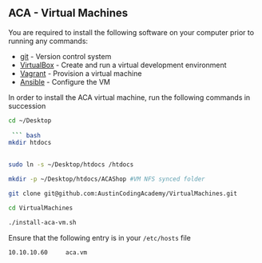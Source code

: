 ## ACA - Virtual Machines

You are required to install the following software on your computer prior to running any commands:

- [git](http://git-scm.com/) - Version control system
- [VirtualBox](https://www.virtualbox.org/) - Create and run a virtual development environment
- [Vagrant](https://www.vagrantup.com/) - Provision a virtual machine
- [Ansible](http://docs.ansible.com/intro_installation.html) - Configure the VM

In order to install the ACA virtual machine, run the following commands in succession
 
``` bash
cd ~/Desktop
 
 ``` bash
mkdir htdocs
 
 ```
 
 ``` bash
sudo ln -s ~/Desktop/htdocs /htdocs
 ```
 
 ``` bash
mkdir -p ~/Desktop/htdocs/ACAShop #VM NFS synced folder
 ```
 
 ``` bash
git clone git@github.com:AustinCodingAcademy/VirtualMachines.git
```
 
 ``` bash
cd VirtualMachines
```

``` bash
./install-aca-vm.sh
```

Ensure that the following entry is in your ```/etc/hosts``` file
```bash
10.10.10.60     aca.vm
```
